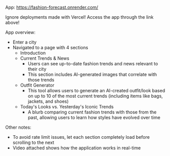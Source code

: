 App: https://fashion-forecast.onrender.com/

Ignore deployments made with Vercel! Access the app through the link above!

App overview:
- Enter a city
- Navigated to a page with 4 sections
  - Introduction
  - Current Trends & News
    - Users can see up-to-date fashion trends and news relevant to their city
    - This section includes AI-generated images that correlate with those trends
  - Outfit Generator
    - This tool allows users to generate an AI-created outfit/look based on up to 10 of the most current trends (including items like bags, jackets, and shoes)
  - Today's Looks vs. Yesterday's Iconic Trends
    - A blurb comparing current fashion trends with those from the past, allowing users to learn how styles have evolved over time

Other notes:
- To avoid rate limit issues, let each section completely load before scrolling to the next
- Video attached shows how the application works in real-time
